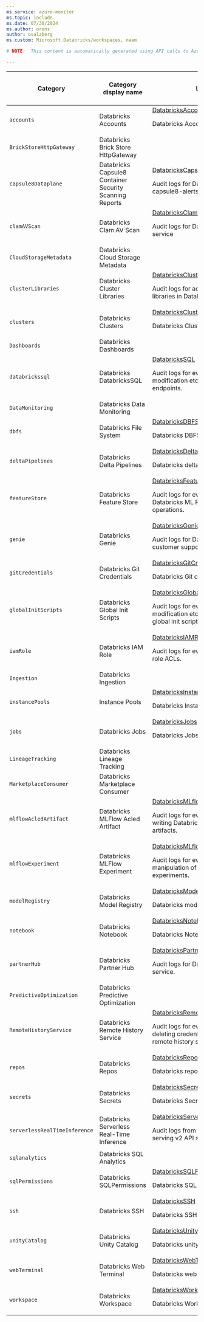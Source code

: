 ```yaml
---
ms.service: azure-monitor
ms.topic: include
ms.date: 07/30/2024
ms.author: orens
author: osalzberg
ms.custom: Microsoft.Databricks/workspaces, naam

# NOTE:  This content is automatically generated using API calls to Azure. Any edits made on these files will be overwritten in the next run of the script. 

---
```

  
  
|Category|Category display name| Log table| [Supports basic log plan](/azure/azure-monitor/logs/basic-logs-configure?tabs=portal-1#compare-the-basic-and-analytics-log-data-plans)|[Supports ingestion-time transformation](/azure/azure-monitor/essentials/data-collection-transformations)| Example queries |Costs to export|
|---|---|---|---|---|---|---|
|`accounts` |Databricks Accounts |[DatabricksAccounts](/azure/azure-monitor/reference/tables/databricksaccounts)<p>Databricks Accounts audit logs.|No|Yes||No |
|`BrickStoreHttpGateway` |Databricks Brick Store HttpGateway ||No|No||Yes |
|`capsule8Dataplane` |Databricks Capsule8 Container Security Scanning Reports |[DatabricksCapsule8Dataplane](/azure/azure-monitor/reference/tables/databrickscapsule8dataplane)<p>Audit logs for Databricks service capsule8-alerts-dataplane.|No|No||Yes |
|`clamAVScan` |Databricks Clam AV Scan |[DatabricksClamAVScan](/azure/azure-monitor/reference/tables/databricksclamavscan)<p>Audit logs for Databricks clamav scan service|No|No||Yes |
|`CloudStorageMetadata` |Databricks Cloud Storage Metadata ||No|No||Yes |
|`clusterLibraries` |Databricks Cluster Libraries |[DatabricksClusterLibraries](/azure/azure-monitor/reference/tables/databricksclusterlibraries)<p>Audit logs for actions taken on cluster libraries in Databricks.|No|No||Yes |
|`clusters` |Databricks Clusters |[DatabricksClusters](/azure/azure-monitor/reference/tables/databricksclusters)<p>Databricks Clusters audit logs.|No|Yes||No |
|`Dashboards` |Databricks Dashboards ||No|No||Yes |
|`databrickssql` |Databricks DatabricksSQL |[DatabricksSQL](/azure/azure-monitor/reference/tables/databrickssql)<p>Audit logs for events related to creation, modification etc. of Databricks SQL endpoints.|No|No||Yes |
|`DataMonitoring` |Databricks Data Monitoring ||No|No||Yes |
|`dbfs` |Databricks File System |[DatabricksDBFS](/azure/azure-monitor/reference/tables/databricksdbfs)<p>Databricks DBFS audit logs.|No|Yes||No |
|`deltaPipelines` |Databricks Delta Pipelines |[DatabricksDeltaPipelines](/azure/azure-monitor/reference/tables/databricksdeltapipelines)<p>Databricks delta pipelines audit logs.|No|No||Yes |
|`featureStore` |Databricks Feature Store |[DatabricksFeatureStore](/azure/azure-monitor/reference/tables/databricksfeaturestore)<p>Audit logs for events related to Databricks ML Feature Store operations.|No|Yes||Yes |
|`genie` |Databricks Genie |[DatabricksGenie](/azure/azure-monitor/reference/tables/databricksgenie)<p>Audit logs for Databricks workspaces customer support access events.|No|Yes||Yes |
|`gitCredentials` |Databricks Git Credentials |[DatabricksGitCredentials](/azure/azure-monitor/reference/tables/databricksgitcredentials)<p>Databricks Git credentials audit logs.|No|No||Yes |
|`globalInitScripts` |Databricks Global Init Scripts |[DatabricksGlobalInitScripts](/azure/azure-monitor/reference/tables/databricksglobalinitscripts)<p>Audit logs for events related to creation, modification etc. of Databricks cluster global init scripts.|No|Yes||Yes |
|`iamRole` |Databricks IAM Role |[DatabricksIAMRole](/azure/azure-monitor/reference/tables/databricksiamrole)<p>Audit logs for events of changing IAM role ACLs.|No|No||Yes |
|`Ingestion` |Databricks Ingestion ||No|No||Yes |
|`instancePools` |Instance Pools |[DatabricksInstancePools](/azure/azure-monitor/reference/tables/databricksinstancepools)<p>Databricks Instance Pools audit logs.|No|Yes||No |
|`jobs` |Databricks Jobs |[DatabricksJobs](/azure/azure-monitor/reference/tables/databricksjobs)<p>Databricks Jobs audit logs.|No|Yes||No |
|`LineageTracking` |Databricks Lineage Tracking ||No|No||Yes |
|`MarketplaceConsumer` |Databricks Marketplace Consumer ||No|No||Yes |
|`mlflowAcledArtifact` |Databricks MLFlow Acled Artifact |[DatabricksMLflowAcledArtifact](/azure/azure-monitor/reference/tables/databricksmlflowacledartifact)<p>Audit logs for events of reading and writing Databricks MLflow ACLed artifacts.|No|Yes||Yes |
|`mlflowExperiment` |Databricks MLFlow Experiment |[DatabricksMLflowExperiment](/azure/azure-monitor/reference/tables/databricksmlflowexperiment)<p>Audit logs for events related to manipulation of Databricks MLflow experiments.|No|Yes||Yes |
|`modelRegistry` |Databricks Model Registry |[DatabricksModelRegistry](/azure/azure-monitor/reference/tables/databricksmodelregistry)<p>Databricks model registry audit logs.|No|No||Yes |
|`notebook` |Databricks Notebook |[DatabricksNotebook](/azure/azure-monitor/reference/tables/databricksnotebook)<p>Databricks Notebook audit logs.|No|Yes||No |
|`partnerHub` |Databricks Partner Hub |[DatabricksPartnerHub](/azure/azure-monitor/reference/tables/databrickspartnerhub)<p>Audit logs for Databricks partner hub service.|No|No||Yes |
|`PredictiveOptimization` |Databricks Predictive Optimization ||No|No||Yes |
|`RemoteHistoryService` |Databricks Remote History Service |[DatabricksRemoteHistoryService](/azure/azure-monitor/reference/tables/databricksremotehistoryservice)<p>Audit logs for events adding and deleting credentials for Databricks remote history service.|No|Yes||Yes |
|`repos` |Databricks Repos |[DatabricksRepos](/azure/azure-monitor/reference/tables/databricksrepos)<p>Databricks repos audit logs.|No|No||Yes |
|`secrets` |Databricks Secrets |[DatabricksSecrets](/azure/azure-monitor/reference/tables/databrickssecrets)<p>Databricks Secrets audit logs.|No|Yes||No |
|`serverlessRealTimeInference` |Databricks Serverless Real-Time Inference |[DatabricksServerlessRealTimeInference](/azure/azure-monitor/reference/tables/databricksserverlessrealtimeinference)<p>Audit logs from Databricks model serving v2 API service.|No|No||Yes |
|`sqlanalytics` |Databricks SQL Analytics ||No|No||Yes |
|`sqlPermissions` |Databricks SQLPermissions |[DatabricksSQLPermissions](/azure/azure-monitor/reference/tables/databrickssqlpermissions)<p>Databricks SQL Permissions audit logs.|No|Yes||No |
|`ssh` |Databricks SSH |[DatabricksSSH](/azure/azure-monitor/reference/tables/databricksssh)<p>Databricks SSH audit logs.|No|Yes||No |
|`unityCatalog` |Databricks Unity Catalog |[DatabricksUnityCatalog](/azure/azure-monitor/reference/tables/databricksunitycatalog)<p>Databricks unity catalog audit logs.|No|No||Yes |
|`webTerminal` |Databricks Web Terminal |[DatabricksWebTerminal](/azure/azure-monitor/reference/tables/databrickswebterminal)<p>Databricks web terminal audit logs.|No|No||Yes |
|`workspace` |Databricks Workspace |[DatabricksWorkspace](/azure/azure-monitor/reference/tables/databricksworkspace)<p>Databricks Workspace audit logs.|No|Yes||No |